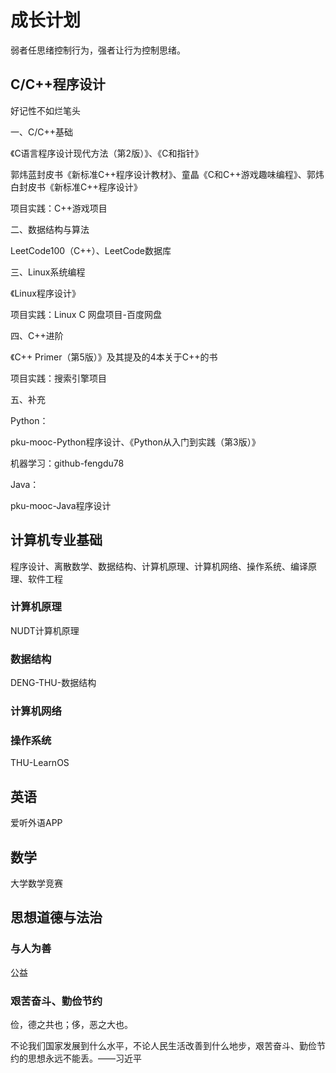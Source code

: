 # 成长计划

弱者任思绪控制行为，强者让行为控制思绪。

## C/C++程序设计

好记性不如烂笔头

一、C/C++基础

《C语言程序设计现代方法（第2版）》、《C和指针》

郭炜蓝封皮书《新标准C++程序设计教材》、童晶《C和C++游戏趣味编程》、郭炜白封皮书《新标准C++程序设计》

项目实践：C++游戏项目

二、数据结构与算法

LeetCode100（C++）、LeetCode数据库

三、Linux系统编程

《Linux程序设计》

项目实践：Linux C 网盘项目-百度网盘

四、C++进阶

《C++ Primer（第5版）》及其提及的4本关于C++的书

项目实践：搜索引擎项目

五、补充

Python：

pku-mooc-Python程序设计、《Python从入门到实践（第3版）》

机器学习：github-fengdu78

Java：

pku-mooc-Java程序设计

## 计算机专业基础

程序设计、离散数学、数据结构、计算机原理、计算机网络、操作系统、编译原理、软件工程

### 计算机原理

NUDT计算机原理

### 数据结构

DENG-THU-数据结构

### 计算机网络

### 操作系统

THU-LearnOS

## 英语

爱听外语APP

## 数学

大学数学竞赛

## 思想道德与法治

### 与人为善

公益

### 艰苦奋斗、勤俭节约

俭，德之共也；侈，恶之大也。

不论我们国家发展到什么水平，不论人民生活改善到什么地步，艰苦奋斗、勤俭节约的思想永远不能丢。——习近平



